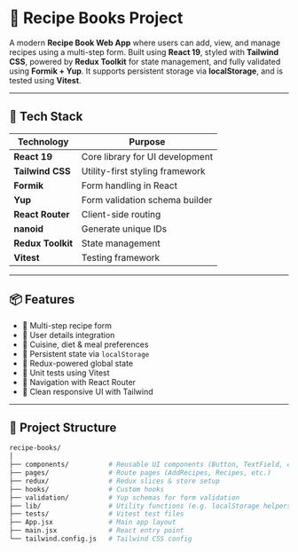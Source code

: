 # 🧾 Recipe Books Project

A modern **Recipe Book Web App** where users can add, view, and manage recipes using a multi-step form. Built using **React 19**, styled with **Tailwind CSS**, powered by **Redux Toolkit** for state management, and fully validated using **Formik + Yup**. It supports persistent storage via **localStorage**, and is tested using **Vitest**.

---

## 🚀 Tech Stack

| Technology       | Purpose                          |
|------------------|----------------------------------|
| **React 19**      | Core library for UI development |
| **Tailwind CSS**  | Utility-first styling framework |
| **Formik**        | Form handling in React          |
| **Yup**           | Form validation schema builder  |
| **React Router**  | Client-side routing             |
| **nanoid**        | Generate unique IDs             |
| **Redux Toolkit** | State management                |
| **Vitest**        | Testing framework               |

---

## 📦 Features

- 🧾 Multi-step recipe form
- 👤 User details integration
- 🍱 Cuisine, diet & meal preferences
- 💾 Persistent state via `localStorage`
- 🔄 Redux-powered global state
- 🧪 Unit tests using Vitest
- 🧭 Navigation with React Router
- 💅 Clean responsive UI with Tailwind

---

## 📁 Project Structure

```bash
recipe-books/
│
├── components/          # Reusable UI components (Button, TextField, etc.)
├── pages/               # Route pages (AddRecipes, Recipes, etc.)
├── redux/               # Redux slices & store setup
├── hooks/               # Custom hooks
├── validation/          # Yup schemas for form validation
├── lib/                 # Utility functions (e.g. localStorage helpers)
├── tests/               # Vitest test files
├── App.jsx              # Main app layout
├── main.jsx             # React entry point
└── tailwind.config.js   # Tailwind CSS config
